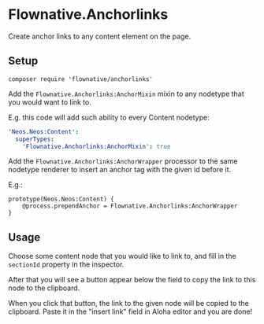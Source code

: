 # Flownative.Anchorlinks

Create anchor links to any content element on the page.

## Setup

```
composer require 'flownative/anchorlinks'
```

Add the `Flownative.Anchorlinks:AnchorMixin` mixin to any nodetype that you would want to link to.

E.g. this code will add such ability to every Content nodetype:

```yaml
'Neos.Neos:Content':
  superTypes:
    'Flownative.Anchorlinks:AnchorMixin': true
```

Add the `Flownative.Anchorlinks:AnchorWrapper` processor to the same nodetype renderer to insert an anchor tag with the given id before it.

E.g.:

```
prototype(Neos.Neos:Content) {
    @process.prependAnchor = Flownative.Anchorlinks:AnchorWrapper
}
```

## Usage

Choose some content node that you would like to link to, and fill in the `sectionId` property in the inspector.

After that you will see a button appear below the field to copy the link to this node to the clipboard.

When you click that button, the link to the given node will be copied to the clipboard. Paste it in the "insert link" field in Aloha editor and you are done!
